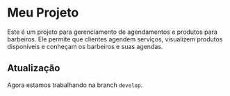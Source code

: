 # Meu Projeto

Este é um projeto para gerenciamento de agendamentos e produtos para barbeiros. Ele permite que clientes agendem serviços, visualizem produtos disponíveis e conheçam os barbeiros e suas agendas.

## Atualização
Agora estamos trabalhando na branch `develop`.
